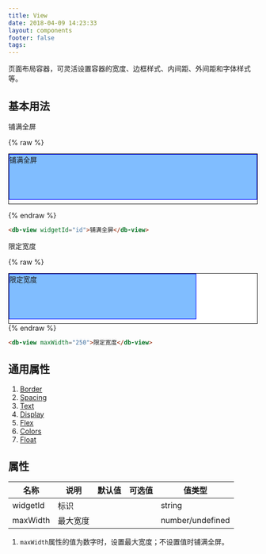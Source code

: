 ```yaml
---
title: View
date: 2018-04-09 14:23:33
layout: components
footer: false
tags:
---
```


页面布局容器，可灵活设置容器的宽度、边框样式、内间距、外间距和字体样式等。

## 基本用法

铺满全屏

{% raw %}
<div style="background-color:white;height:100px; border: 1px solid;" class="container-fluid">
    <div id="id" style="background-color:#80bdff;height:90%; border: 1px solid blue;" class="mt-1">
        铺满全屏
    </div>
</div>

{% endraw %}

```html
<db-view widgetId="id">铺满全屏</db-view>
```

限定宽度

{% raw %}
<div style="background-color:white;height:100px; border: 1px solid; " class="container-fluid">
    <div style="background-color:#80bdff;height:90%; border: 1px solid blue; max-width:75%;" class="mt-1">
        限定宽度
    </div>
</div>
{% endraw %}

```html
<db-view maxWidth="250">限定宽度</db-view>
```

## 通用属性

1. [Border](../Utilities/Border.html)
1. [Spacing](../Utilities/Spacing.html)
1. [Text](../Utilities/Text.html)
1. [Display](../Utilities/Display.html)
1. [Flex](../Utilities/Flex.html)
1. [Colors](../Utilities/Colors.html)
1. [Float](../Utilities/Float.html)

## 属性

| 名称  | 说明 | 默认值 | 可选值 | 值类型 |
| ----- | ------ | ----- | ----- | --------- |
| widgetId | 标识 | | | string |
| maxWidth | 最大宽度 | | | number/undefined |

1. `maxWidth`属性的值为数字时，设置最大宽度；不设置值时铺满全屏。
